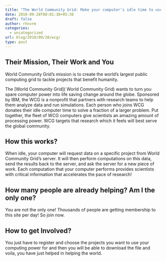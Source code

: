```yaml
---
title: "The World Community Grid: Make your computer’s idle time to useful"
date: 2010-09-28T00:01:30+05:30
draft: false
author: rhnvrm
categories:
  - uncategorized
url: blog/2010/09/28/wcg/
type: post
--- 
```


## Their Mission, Their Work and You

World Community Grid’s mission is to create the world’s largest public computing
 grid to tackle projects that benefit humanity.

The [World Community Grid]( World Community Grid) wants to turn you spare
computer power into life saving change around the globe. Sponsored by IBM, 
the WCG is a nonprofit that partners with research teams to help them analyze 
data and run simulations. Each person who joins WCG donates their idle computer 
time to solve a fraction of a larger problem. Put together, the fleet of WCG 
computers give scientists an amazing amount of processing power. WCG targets
that research which it feels will best serve the global community.

## How this works?

When idle, your computer will request data on a specific project from World
Community Grid’s server. It will then perform computations on this data,
send the results back to the server, and ask the server for a new piece of
work. Each computation that your computer performs provides scientists
with critical information that accelerates the pace of research!

## How many people are already helping? Am I the only one?

You are not the only one! Thousands of people are getting membership to this 
site per day! So join now.

## How to get Involved?

You just have to register and choose the projects you want to use your computing
 power for and then you will be able to download the file and voila, you have 
 just helped in helping the world.